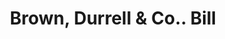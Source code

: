 ---
doi: 10.7916/D8349XD9
date_other: '1890'
date_other_textual: 1890-1899
form: printed ephemera
genre:
- Invoices
name:
- Brown, Durrell & Co.
object_in_context_url: https://biggert.cul.columbia.edu/items/view/ave_biggert_00345
subject_hierarchical_geographic:
- Boston, Massachusetts, United States
subject_name:
- Brown, Durrell & Co.
title: Brown, Durrell & Co.. Bill
sort_title: Brown, Durrell & Co.. Bill
call_number: ave_biggert_00345
coordinates:
- 42.35805555555556,-71.06361111111111
pid: ave_biggert_00345
identifiers: ave_biggert_00345
permalink: /biggert/ave_biggert_00345/
layout: iiif-image-page
---